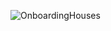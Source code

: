 ![OnboardingHouses](https://user-images.githubusercontent.com/27673762/58371950-19d61c00-7f34-11e9-9c64-2e6ab3114bb0.gif)
